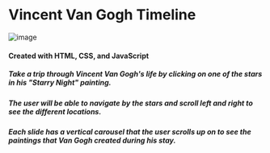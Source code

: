 # Vincent Van Gogh Timeline
![image](https://i.imgur.com/EW2tw73.jpg)
#### Created with HTML, CSS, and JavaScript
##### Take a trip through Vincent Van Gogh's life by clicking on one of the stars in his "Starry Night" painting.
##### The user will be able to navigate by the stars and scroll left and right to see the different locations.
##### Each slide has a vertical carousel that the user scrolls up on to see the paintings that Van Gogh created during his stay.
